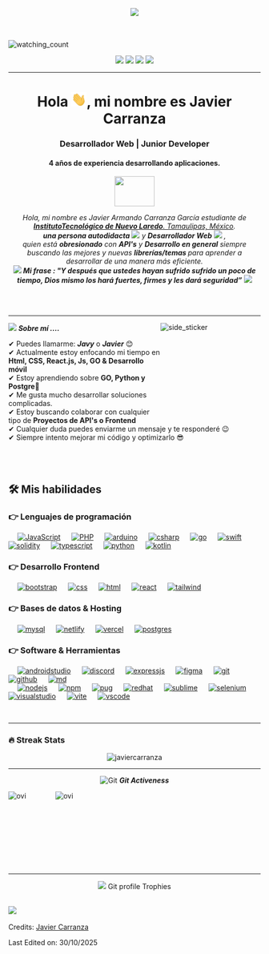 <p align="center">
  <img src="https://assets.gocoderz.xyz/site/wp-content/uploads/2017/02/shutterstock_239157115-460x320.jpg" height="200"/>
</p>
<br>
<p align="left"> 
<img src="https://komarev.com/ghpvc/?username=JavierCarranza2203&color=brightgreen" alt="watching_count" />
 </p>
 <p align="center">
<img src="https://img.shields.io/badge/Edad-22-blue" />
  <img src="https://img.shields.io/badge/Especialidad-Desarrollo%20Web-brightgreen" />
  <img src="https://img.shields.io/badge/Pais-Mexico-success" />
  <img src="https://img.shields.io/badge/Idiomas-Ingles%20%26%20Español-brightgreen" />
</p>
<hr>
<h1 align="center">Hola <img src="https://raw.githubusercontent.com/ABSphreak/ABSphreak/master/gifs/Hi.gif" width="30px">, mi nombre es Javier Carranza </h1>
<h3 align="center">Desarrollador Web | Junior Developer </h3>
<h4 align="center">4 años de experiencia desarrollando aplicaciones.</h4>
<p align="center">
 <a href = "mailto: javcarr.2203@gmail.com"><img align="center" src="https://img.shields.io/badge/Gmail-D14836?style=for-the-badge&logo=gmail&logoColor=white" height="60" width="80" /></a>
</p>

<p align="center">
  <em>
    Hola, mi nombre es Javier Armando Carranza García estudiante de <a href="#"> <b>InstitutoTecnológico de Nuevo Laredo</b>. Tamaulipas, México</a>. <br>
    <b>una persona autodidacta</b> <img src="https://github.com/TheDudeThatCode/TheDudeThatCode/blob/master/Assets/Developer.gif" width="30px"> y <b>Desarrollador Web</b>&nbsp;<img src="https://github.com/TheDudeThatCode/TheDudeThatCode/blob/master/Assets/Designer.gif" width="36px">&nbsp,<br>quien está <b>obresionado</b>
    con <b>API's</b> y <b>Desarrollo en general</b> siempre buscando las mejores y nuevas <b> librerías/temas </b> para aprender a desarrollar de una manera más eficiente. 
  </em> 
  <br>
  <img src="https://media.giphy.com/media/gH3LO09IOiZIqePwv9/giphy.gif" width="50" /> <b><i align="center">Mi frase : "Y después que ustedes hayan sufrido sufrido un poco de tiempo, Dios mismo los hará fuertes, firmes y les dará seguridad”</i></b> <img src="https://media.giphy.com/media/qjqUcgIyRjsl2/giphy.gif" width="50" />
</p>
<br><br>

<hr>

<img align="right" width=200px height=200px alt="side_sticker" src="https://media.giphy.com/media/TEnXkcsHrP4YedChhA/giphy.gif" />

<img src="https://media.giphy.com/media/iY8CRBdQXODJSCERIr/giphy.gif" width="30px">&nbsp;***Sobre mí ....***

✔ Puedes llamarme: ***Javy*** o ***Javier*** 😊 <br>
✔ Actualmente estoy enfocando mi tiempo en **Html, CSS, React.js, Js, GO & Desarrollo móvil**<br>
✔ Estoy aprendiendo sobre **GO, Python y Postgre**🥰<br>
✔ Me gusta mucho desarrollar soluciones complicadas.<br>
✔ Estoy buscando colaborar con cualquier tipo de **Proyectos de API's o Frontend**<br>
✔ Cualquier duda puedes enviarme un mensaje y te responderé 😉<br>
✔ Siempre intento mejorar mi código y optimizarlo 😎<br><br><br><br>

## 🛠️ Mis habilidades

### 👉 Lenguajes de programación

<p align="left"> 
  &emsp; 
  <a href="https://developer.mozilla.org/es/docs/Web/JavaScript" target="_blank"><img alt="JavaScript" src="https://skillicons.dev/icons?i=js"></a>
  &emsp;
  <a href="https://www.php.net/" target="_blank"><img alt="PHP" src="https://skillicons.dev/icons?i=php"></a>
  &emsp; 
   <a href="https://www.arduino.cc/" target="_blank"><img alt="arduino" src="https://skillicons.dev/icons?i=arduino"></a>
&emsp; 
   <a href="https://dotnet.microsoft.com/es-es/languages/csharp" target="_blank"><img alt="csharp" src="https://skillicons.dev/icons?i=cs"></a>
&emsp; 
   <a href="https://go.dev/" target="_blank"><img alt="go" src="https://skillicons.dev/icons?i=go"></a>
&emsp; 
   <a href="https://www.swift.org/documentation/" target="_blank"><img alt="swift" src="https://skillicons.dev/icons?i=swift"></a>
&emsp; 
   <a href="https://www.soliditylang.org/" target="_blank"><img alt="solidity" src="https://skillicons.dev/icons?i=solidity"></a>
&emsp; 
   <a href="https://www.typescriptlang.org/" target="_blank"><img alt="typescript" src="https://skillicons.dev/icons?i=ts"></a>
&emsp; 
   <a href="https://www.python.org/" target="_blank"><img alt="python" src="https://skillicons.dev/icons?i=py"></a>
&emsp; 
   <a href="https://kotlinlang.org/" target="_blank"><img alt="kotlin" src="https://skillicons.dev/icons?i=kotlin"></a>
</p>

### 👉 Desarrollo Frontend
<p align="left"> 
  &emsp; 
  <a href="https://getbootstrap.com/" target="_blank"><img alt="bootstrap" src="https://skillicons.dev/icons?i=bootstrap"></a>
&emsp; 
   <a href="https://lenguajecss.com/css/introduccion/que-es-css/" target="_blank"><img alt="css" src="https://skillicons.dev/icons?i=css"></a>
&emsp; 
   <a href="https://lenguajehtml.com/" target="_blank"><img alt="html" src="https://skillicons.dev/icons?i=html"></a>
&emsp; 
   <a href="https://es.react.dev/" target="_blank"><img alt="react" src="https://skillicons.dev/icons?i=react"></a>
&emsp; 
   <a href="https://tailwindcss.com/" target="_blank"><img alt="tailwind" src="https://skillicons.dev/icons?i=tailwind"></a>
</p>

### 👉 Bases de datos & Hosting
<p align="left">
  &emsp;
  <a href="https://www.mysql.com/" target="_blank"><img alt="mysql" src="https://skillicons.dev/icons?i=mysql"></a>
  &emsp;
  <a href="https://www.netlify.com/" target="_blank"><img alt="netlify" src="https://skillicons.dev/icons?i=netlify"></a>
  &emsp;
  <a href="https://vercel.com/" target="_blank"> <img alt="vercel" src="https://skillicons.dev/icons?i=vercel"></a>
  &emsp;
  <a href="https://www.postgresql.org/" target="_blank"><img alt="postgres" src="https://skillicons.dev/icons?i=postgres"></a>
 </p>

 ### 👉 Software & Herramientas
 
<p>
   &emsp;
   <a href="https://developer.android.com/studio" target="_blank"><img alt="androidstudio" src="https://skillicons.dev/icons?i=androidstudio"></a>
   &emsp;
   <a href="https://discord.com/" target="_blank"><img alt="discord" src="https://skillicons.dev/icons?i=discord"></a>
   &emsp;
   <a href="https://expressjs.com/es/" target="_blank"><img alt="expressjs" src="https://skillicons.dev/icons?i=express"></a>
   &emsp;
   <a href="https://www.figma.com/" target="_blank"><img alt="figma" src="https://skillicons.dev/icons?i=figma"></a>
   &emsp;
   <a href="https://git-scm.com/" target="_blank"><img alt="git" src="https://skillicons.dev/icons?i=git"></a>
   &emsp;
   <a href="https://github.com/" target="_blank"><img alt="github" src="https://skillicons.dev/icons?i=github"></a>
   &emsp;
   <a href="https://markdown.es/" target="_blank"><img alt="md" src="https://skillicons.dev/icons?i=md"></a>
   <br>
   &emsp;
   <a href="https://nodejs.org/en" target="_blank"><img alt="nodejs" src="https://skillicons.dev/icons?i=nodejs"></a>
   &emsp;
   <a href="https://www.npmjs.com/" target="_blank"><img alt="npm" src="https://skillicons.dev/icons?i=npm"></a>
   &emsp;
   <a href="https://pugjs.org/api/getting-started.html" target="_blank"><img alt="pug" src="https://skillicons.dev/icons?i=pug"></a>
   &emsp;
   <a href="https://developers.redhat.com/hello-world/nodejs" target="_blank"><img alt="redhat" src="https://skillicons.dev/icons?i=redhat"></a>
   &emsp;
   <a href="https://www.sublimetext.com/" target="_blank"><img alt="sublime" src="https://skillicons.dev/icons?i=sublime"></a>
   &emsp;
   <a href="https://www.selenium.dev/" target="_blank"><img alt="selenium" src="https://skillicons.dev/icons?i=selenium"></a>
   &emsp;
   <a href="https://visualstudio.microsoft.com/es/" target="_blank"><img alt="visualstudio" src="https://skillicons.dev/icons?i=visualstudio"></a>
   &emsp;
   <a href="https://vite.dev/" target="_blank"><img alt="vite" src="https://skillicons.dev/icons?i=vite"></a>
   &emsp;
   <a href="https://code.visualstudio.com/" target="_blank"><img alt="vscode" src="https://skillicons.dev/icons?i=vscode"></a>
</p>

<br/>

<hr>

### 🔥 Streak Stats
<p align="center"><img src="https://github-readme-streak-stats.herokuapp.com/?user=JavierCarranza2203&theme=algolia" alt="javiercarranza"/></p>

<hr>
<p align="center">
 <img src="https://media.giphy.com/media/W5eoZHPpUx9sapR0eu/giphy.gif" width="30px" alt="Git"/>&nbsp;<i><b>Git Activeness</b></i></p>
 
<p><img align="left" src="https://github-readme-stats.vercel.app/api/top-langs?username=JavierCarranza2203&show_icons=true&locale=en&layout=compact&theme=chartreuse-dark" alt="ovi" /></p>
<p>&nbsp;<img align="right" src="https://github-readme-stats.vercel.app/api?username=JavierCarranza2203&show_icons=true&locale=en&theme=chartreuse-dark" alt="ovi" width="410" /></p>
<br><br><br><br><br><br><br>
<hr>

<p align="center"><img src="https://media.giphy.com/media/QaMcXSekUWx7aogAUr/giphy.gif" width="30" />&nbsp;Git profile Trophies</p><br>

<img src="https://github-profile-trophy.vercel.app/?username=JavierCarranza2203&theme=juicyfresh&no-bg=true" />

Credits: [Javier Carranza](https://github.com/JavierCarranza2203)

Last Edited on: 30/10/2025
